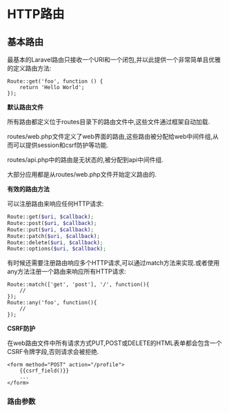 # HTTP路由

## 基本路由

最基本的Laravel路由只接收一个URI和一个闭包,并以此提供一个非常简单且优雅的定义路由方法:

```
Route::get('foo', function () {
    return 'Hello World';
});
```

**默认路由文件**

所有路由都定义位于routes目录下的路由文件中,这些文件通过框架自动加载.

routes\/web.php文件定义了web界面的路由,这些路由被分配给web中间件组,从而可以提供session和csrf防护等功能.

routes\/api.php中的路由是无状态的,被分配到api中间件组.

大部分应用都是从routes\/web.php文件开始定义路由的.

**有效的路由方法**

可以注册路由来响应任何HTTP请求:

```php
Route::get($uri, $callback);
Route::post($uri, $callback);
Route::put($uri, $callback);
Route::patch($uri, $callback);
Route::delete($uri, $callback);
Route::options($uri, $callback);
```

有时候还需要注册路由响应多个HTTP请求,可以通过match方法来实现.或者使用any方法注册一个路由来响应所有HTTP请求:

```
Route::match(['get', 'post'], '/', function(){
    //
});
Route::any('foo', function(){
    //
});
```

**CSRF防护**

在web路由文件中所有请求方式PUT,POST或DELETE的HTML表单都会包含一个CSRF令牌字段,否则请求会被拒绝.

```
<form method="POST" action="/profile">
    {{csrf_field()}}
    ...
</form>
```

### **路由参数**



